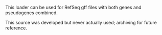 This loader can be used for RefSeq gff files with both genes and pseudogenes combined.

This source was developed but never actually used; archiving for future reference.

